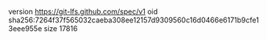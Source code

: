 version https://git-lfs.github.com/spec/v1
oid sha256:7264f37f565032caeba308ee12157d9309560c16d0466e6171b9cfe13eee955e
size 17816

